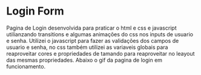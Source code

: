 # Login Form

Pagina de Login desenvolvida para praticar o html e css e javascript utilianzando transitions e algumas animações do css nos inputs de usuario e senha. Utilizei o javascript para fazer as validações dos campos de usuario e senha, no css também utilizei as variaveis globais para reaproveitar cores e propriedades de tamando para reaproveitar no leayout das mesmas propriedades. Abaixo o gif da pagina de login em funcionamento.

